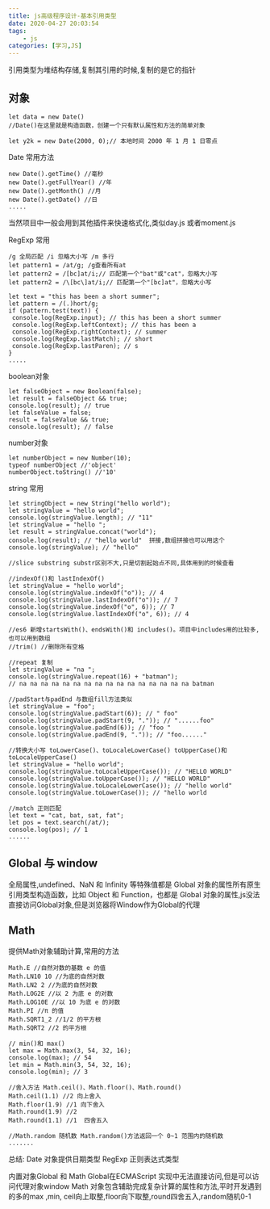 ```yaml
---
title: js高级程序设计-基本引用类型
date: 2020-04-27 20:03:54
tags:
    - js
categories: [学习,JS]
---
```


引用类型为堆结构存储,复制其引用的时候,复制的是它的指针
<!-- more -->
## 对象
```
let data = new Date()
//Date()在这里就是构造函数，创建一个只有默认属性和方法的简单对象

let y2k = new Date(2000, 0);// 本地时间 2000 年 1 月 1 日零点
```

Date 常用方法
```
new Date().getTime() //毫秒
new Date().getFullYear() //年
new Date().getMonth() //月
new Date().getDate() //日
.....
```
当然项目中一般会用到其他插件来快速格式化,类似day.js 或者moment.js


RegExp 常用
```
/g 全局匹配 /i 忽略大小写 /m 多行 
let pattern1 = /at/g; /g查看所有at
let pattern2 = /[bc]at/i;// 匹配第一个"bat"或"cat"，忽略大小写
let pattern2 = /\[bc\]at/i;// 匹配第一个"[bc]at"，忽略大小写

let text = "this has been a short summer"; 
let pattern = /(.)hort/g; 
if (pattern.test(text)) { 
 console.log(RegExp.input); // this has been a short summer 
 console.log(RegExp.leftContext); // this has been a 
 console.log(RegExp.rightContext); // summer 
 console.log(RegExp.lastMatch); // short 
 console.log(RegExp.lastParen); // s 
}
.....
```

boolean对象
```
let falseObject = new Boolean(false); 
let result = falseObject && true; 
console.log(result); // true 
let falseValue = false; 
result = falseValue && true; 
console.log(result); // false
```

number对象
```
let numberObject = new Number(10);
typeof numberObject //'object'
numberObject.toString() //'10'
```

string 常用
```
let stringObject = new String("hello world");
let stringValue = "hello world"; 
console.log(stringValue.length); // "11"
let stringValue = "hello "; 
let result = stringValue.concat("world"); 
console.log(result); // "hello world"  拼接,数组拼接也可以用这个
console.log(stringValue); // "hello"

//slice substring substr区别不大,只是切割起始点不同,具体用到的时候查看

//indexOf()和 lastIndexOf() 
let stringValue = "hello world"; 
console.log(stringValue.indexOf("o")); // 4 
console.log(stringValue.lastIndexOf("o")); // 7
console.log(stringValue.indexOf("o", 6)); // 7 
console.log(stringValue.lastIndexOf("o", 6)); // 4

//es6 新增startsWith()、endsWith()和 includes()。项目中includes用的比较多,也可以用到数组
//trim() //删除所有空格

//repeat 复制
let stringValue = "na "; 
console.log(stringValue.repeat(16) + "batman"); 
// na na na na na na na na na na na na na na na na batman

//padStart与padEnd 与数组fill方法类似
let stringValue = "foo"; 
console.log(stringValue.padStart(6)); // " foo" 
console.log(stringValue.padStart(9, ".")); // "......foo" 
console.log(stringValue.padEnd(6)); // "foo " 
console.log(stringValue.padEnd(9, ".")); // "foo......"

//转换大小写 toLowerCase()、toLocaleLowerCase() toUpperCase()和toLocaleUpperCase()
let stringValue = "hello world"; 
console.log(stringValue.toLocaleUpperCase()); // "HELLO WORLD" 
console.log(stringValue.toUpperCase()); // "HELLO WORLD" 
console.log(stringValue.toLocaleLowerCase()); // "hello world" 
console.log(stringValue.toLowerCase()); // "hello world

//match 正则匹配
let text = "cat, bat, sat, fat"; 
let pos = text.search(/at/); 
console.log(pos); // 1
......
```
## Global 与 window

全局属性,undefined、NaN 和 Infinity 等特殊值都是 Global 对象的属性所有原生引用类型构造函数，比如 Object 和 Function，也都是
Global 对象的属性,js没法直接访问Global对象,但是浏览器将Window作为Global的代理

## Math

提供Math对象辅助计算,常用的方法
```
Math.E //自然对数的基数 e 的值
Math.LN10 10 //为底的自然对数
Math.LN2 2 //为底的自然对数
Math.LOG2E //以 2 为底 e 的对数
Math.LOG10E //以 10 为底 e 的对数
Math.PI //π 的值
Math.SQRT1_2 //1/2 的平方根
Math.SQRT2 //2 的平方根

// min()和 max()
let max = Math.max(3, 54, 32, 16); 
console.log(max); // 54 
let min = Math.min(3, 54, 32, 16); 
console.log(min); // 3

//舍入方法 Math.ceil()、Math.floor()、Math.round()
Math.ceil(1.1) //2 向上舍入
Math.floor(1.9) //1 向下舍入
Math.round(1.9) //2
Math.round(1.1) //1  四舍五入

//Math.random 随机数 Math.random()方法返回一个 0~1 范围内的随机数
.......
```

总结:
Date 对象提供日期类型
RegExp 正则表达式类型

内置对象Global 和 Math
Global在ECMAScript 实现中无法直接访问,但是可以访问代理对象window
Math 对象包含辅助完成复杂计算的属性和方法,平时开发遇到的多的max ,min, ceil向上取整,floor向下取整,round四舍五入,random随机0-1